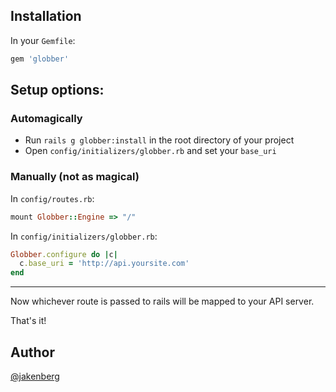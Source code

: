 ## Installation
In your `Gemfile`:
```ruby
gem 'globber'
```
## Setup options:

### Automagically
- Run `rails g globber:install` in the root directory of your project
- Open `config/initializers/globber.rb` and set your `base_uri`

### Manually (not as magical)
In `config/routes.rb`:
```ruby
mount Globber::Engine => "/"
```
In `config/initializers/globber.rb`:
```ruby
Globber.configure do |c|
  c.base_uri = 'http://api.yoursite.com'
end
```
----
Now whichever route is passed to rails will be mapped to your API server.

That's it!

## Author
[@jakenberg](https://github.com/jakenberg)